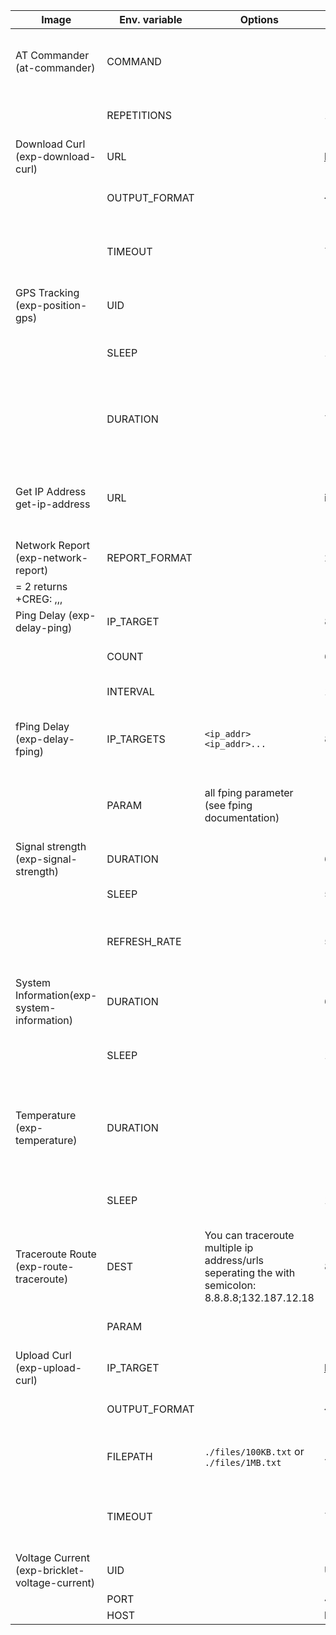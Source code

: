 | Image                                           | Env. variable | Options                                                                                          | Default                                                                                                                         | Description                                                                            |
|-------------------------------------------------|---------------|--------------------------------------------------------------------------------------------------|---------------------------------------------------------------------------------------------------------------------------------|----------------------------------------------------------------------------------------|
| AT Commander (at-commander)                     | COMMAND       |                                                                                                  | -                                                                                                                               | AT Command to process. Can be any Command like 'AT+QCOPS=5,1'                          |
|                                                 | REPETITIONS   |                                                                                                  | 1                                                                                                                               | Number of repetitions of the AT Commands                                               |
| Download Curl (exp-download-curl)               | URL           |                                                                                                  | https://gist.githubusercontent.com/aal89/4b77a7e483186061487bf46113a4c9a0/raw/0faac8efc9a707648cbf07089f1d1376e07dd6b2/10kb.txt | URL of a file to download via https                                                    |
|                                                 | OUTPUT_FORMAT |                                                                                                  | {"total": %{size_download}, "speed_download": %{speed_download}, "time_total": %{time_total}}                                   | The output format of curl result                                                       |
|                                                 | TIMEOUT       |                                                                                                  | 7200                                                                                                                            | For —max-time flag: maximum time (s) that a request is allowed to take                 |
| GPS Tracking (exp-position-gps)                 | UID           |                                                                                                  |                                                                                                                                 | Tinkerforge Device UID                                                                 |
|                                                 | SLEEP         |                                                                                                  | 10                                                                                                                              | Time between to gps measurements in seconds                                            |
|                                                 | DURATION      |                                                                                                  | 70000                                                                                                                           | How long to track GPS. Should be a high number for background tasks                    |
| Get IP Address get-ip-address                   | URL           |                                                                                                  | ifconfig.me/all.json                                                                                                            | How long to track GPS. Should be a high number for background tasks                    |
| Network Report (exp-network-report)             | REPORT_FORMAT |                                                                                                  | 2                                                                                                                               | Corresponds to <n> in AT+CREG =<n>.                                                    |
| <n> = 2 returns  +CREG: <stat>,<lac>,<ci>,<Act> |               |                                                                                                  |                                                                                                                                 |                                                                                        |
| Ping Delay (exp-delay-ping)                     | IP_TARGET     |                                                                                                  | 8.8.8.8                                                                                                                         | Target ip to ping                                                                      |
|                                                 | COUNT         |                                                                                                  | 60                                                                                                                              | Number of ping packets (-c flag))                                                      |
|                                                 | INTERVAL      |                                                                                                  | 1                                                                                                                               | Interval between two pings                                                             |
| fPing Delay (exp-delay-fping)                   | IP_TARGETS    | `<ip_addr> <ip_addr>...`                                                                         | 8.8.8.8                                                                                                                         | Target ip to ping. Could be multiple ip address separated by <whitespace>              |
|                                                 | PARAM         | all fping parameter (see fping documentation)                                                    | -c 60`                                                                                                                          | fPing parameter. Please don’t use `-D` and `-I`  since they are used directly in code. |
| Signal strength (exp-signal-strength)           | DURATION      |                                                                                                  | 60                                                                                                                              | How long the measurement last in seconds                                               |
|                                                 | SLEEP         |                                                                                                  | 5                                                                                                                               | Time between to measurements                                                           |
|                                                 | REFRESH_RATE  |                                                                                                  | 5                                                                                                                               | Signal strength rate in seconds. e.g. to run  mmcli -m x —signal-setup=5               |
| System Information(exp-system-information)      | DURATION      |                                                                                                  | 60                                                                                                                              | How long the measurement last in seconds                                               |
|                                                 | SLEEP         |                                                                                                  | 1                                                                                                                               | Timespan between measurement iteration.                                                |
| Temperature (exp-temperature)                   | DURATION      |                                                                                                  | -                                                                                                                               | How long to measure temperature. Should be a high number for background tasks          |
|                                                 | SLEEP         |                                                                                                  | 1                                                                                                                               | Timespan between measurement iteration.                                                |
| Traceroute Route (exp-route-traceroute)         | DEST          | You can traceroute multiple ip address/urls seperating the with semicolon: 8.8.8.8;132.187.12.18 | 8.8.8.8                                                                                                                         | Targets to run traceroute.                                                             |
|                                                 | PARAM         |                                                                                                  |                                                                                                                                 | Define any flags like PARAM=-I -4 except -i .                                          |
| Upload Curl (exp-upload-curl)                   | IP_TARGET     |                                                                                                  | https://free.keep.sh                                                                                                            | Destination to upload file.                                                            |
|                                                 | OUTPUT_FORMAT |                                                                                                  | {"size_upload": %{size_upload}, "average_speed": %{speed_upload}, "time_total": %{time_total}}                                  | The output format of curl result                                                       |
|                                                 | FILEPATH      | `./files/100KB.txt` or `./files/1MB.txt`                                                         | ./files/10KB.txt                                                                                                                | File to upload. Given files are mounted in docker image                                |                                                                                                                                 |                                                                               |
|                                                 | TIMEOUT       |                                                                                                  | 7200                                                                                                                            | For —max-time flag: maximum time (s) that a request is allowed to take                 |
| Voltage Current (exp-bricklet-voltage-current)  | UID           |                                                                                                  | U4i                                                                                                                             |                                                                                        |
|                                                 | PORT          |                                                                                                  | 4223                                                                                                                            |                                                                                        |
|                                                 | HOST          |                                                                                                  | localhost                                                                                                                       |                                                                                        |
